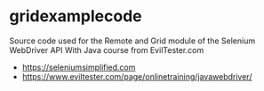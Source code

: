 # gridexamplecode

Source code used for the Remote and Grid module of the Selenium WebDriver API With Java course from EvilTester.com

- https://seleniumsimplified.com
- https://www.eviltester.com/page/onlinetraining/javawebdriver/